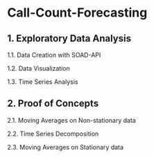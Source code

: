 # Call-Count-Forecasting

<h2> 1. Exploratory Data Analysis </h2>
  <p> 1.1. Data Creation with SOAD-API</p>
  <p> 1.2. Data Visualization</p>
  <p> 1.3. Time Series Analysis</p>
  
<h2>2. Proof of Concepts </h2>
  <p> 2.1. Moving Averages on Non-stationary data</p>
  <p> 2.2. Time Series Decomposition</p>
  <p> 2.3. Moving Averages on Stationary data</p>
